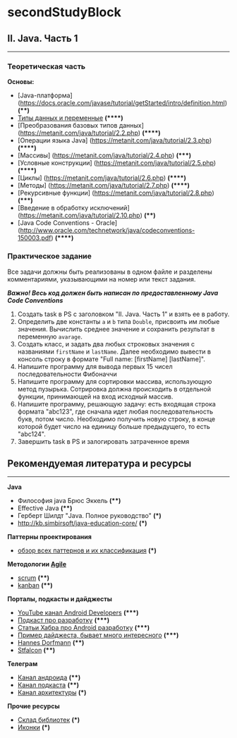 # secondStudyBlock
## II. Java. Часть 1
---
### Теоретическая часть

**Основы:**  
+ [Java-платформа] (https://docs.oracle.com/javase/tutorial/getStarted/intro/definition.html) **(\*\*)**
+ [Типы данных и переменные](https://metanit.com/java/tutorial/2.1.php) **(\*\*\*\*)**
+ [Преобразования базовых типов данных] (https://metanit.com/java/tutorial/2.2.php) **(\*\*\*\*)**
+ [Операции языка Java] (https://metanit.com/java/tutorial/2.3.php) **(\*\*\*\*)**
+ [Массивы] (https://metanit.com/java/tutorial/2.4.php) **(\*\*\*)**
+ [Условные конструкции] (https://metanit.com/java/tutorial/2.5.php) **(\*\*\*\*)**
+ [Циклы] (https://metanit.com/java/tutorial/2.6.php) **(\*\*\*\*)**
+ [Методы] (https://metanit.com/java/tutorial/2.7.php) **(\*\*\*\*)**
+ [Рекурсивные функции] (https://metanit.com/java/tutorial/2.8.php) **(\*\*\*)**
+ [Введение в обработку исключений] (https://metanit.com/java/tutorial/2.10.php) **(\*\*)**
+ [Java Code Conventions - Oracle] (http://www.oracle.com/technetwork/java/codeconventions-150003.pdf) **(\*\*\*\*)**


### Практическое задание
Все задачи должны быть реализованы в одном файле и разделены комментариями, указывающими на номер или текст задания.

***Важно! Весь код должен быть написан по предоставленному Java Code Conventions***
1. Создать task в PS с заголовком "II. Java. Часть 1" и взять ее в работу.
2. Определить две константы `a` и `b` типа `Double`, присвоить им любые значения. Вычислить среднее значение и сохранить результат в переменную `avarage`.
3. Создать класс, и задать два любых строковых значения с названиями `firstName` и `lastName`. Далее необходимо вывести в консоль строку в формате "Full name: [firstName] [lastName]".
4. Напишите программу для вывода первых 15 чисел последовательности Фибоначчи
5. Напишите программу для сортировки массива, использующую метод пузырька. Сотрировка должна происходить в отдельной функции, принимающей на вход исходный массив.
6. Напишите программу, решающую задачу: есть входящая строка формата "abc123", где сначала идет любая последовательность букв, потом число. Необходимо получить новую строку, в конце которой будет число на единицу больше предыдущего, то есть "abc124".
7. Завершить task в PS и залогировать затраченное время


## Рекомендуемая литература и ресурсы
---

**Java**
+  Философия java Брюс Эккель **(\*\*)**
+  Effective Java **(\*\*)**
+  Герберт Шилдт "Java. Полное руководство" **(\*)**
+  http://kb.simbirsoft/java-education-core/ **(\*)**

**Паттерны проектирования**
+ [обзор всех паттернов и их классификация](https://refactoring.guru/ru/design-patterns) **(\*)**

**Методологии [Agile](https://habrahabr.ru/company/edison/blog/313410/)**
+ [scrum](https://habrahabr.ru/post/247319/) **(\*\*)**
+ [kanban](https://habrahabr.ru/post/64997/) **(\*\*)**

**Порталы, подкасты и дайджесты**
+ [YouTube канал Android Developers](https://www.youtube.com/channel/UCVHFbqXqoYvEWM1Ddxl0QDg) **(\*\*\*)**
+ [Подкаст про разработку](http://androiddev.apptractor.ru/) **(\*\*\*)**
+ [Статьи Хабра про Android разработку](https://habrahabr.ru/hub/android_dev/) **(\*\*\*)**
+ [Пример дайджеста, бывает много интересного](https://habrahabr.ru/company/everydaytools/blog/352580/) **(\*\*\*)**
+ [Hannes Dorfmann](http://hannesdorfmann.com/) **(\*\*)**
+ [Stfalcon](https://stfalcon.com/ru/blog) **(\*\*)**

**Телеграм**
+ [Канал андроида](https://telegram.me/android_ru) **(\*\*)**
+ [Канал подкаста](https://t.me/androiddevpodcast) **(\*\*)**
+ [Канал архитектуры](https://t.me/Android_Architecture) **(\*)**

**Прочие ресурсы**
+ [Склад библиотек](https://android-arsenal.com/) **(\*)**
+ [Иконки](https://material.io/icons/) **(\*)**
